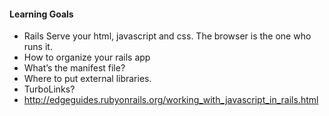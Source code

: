 #### Learning Goals

* Rails Serve your html, javascript and css. The browser is the one who runs it.
* How to organize your rails app 
* What’s the manifest file?
* Where to put external libraries.
* TurboLinks?
* http://edgeguides.rubyonrails.org/working_with_javascript_in_rails.html
